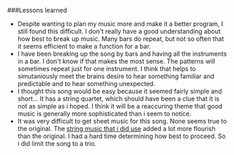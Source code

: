 ###Lessons learned

- Despite wanting to plan my music more and make it a better program, I still found this difficult. I don't really have a good understanding about how best to break up music. Many bars do repeat, but not so often that it seems efficient to make a function for a bar.
- I have been breaking up the song by bars and having all the instruments in a bar. I don't know if that makes the most sense. The patterns will sometimes repeat just for one instrument. I think that helps to simutaniously meet the brains desire to hear something familiar and predictable and to hear something unexpected.
- I thought this song would be easy because it seemed fairly simple and short... It has a string quartet, which should have been a clue that it is not as simple as i hoped. I think it will be a reaccuring theme that good music is generally more sophisticated than i seem to notice.
- It was very difficult to get sheet music for this song. None seems true to the original. The [string music that i did use](https://www.youtube.com/watch?v=oGGIz1BuMcA&t) added a lot more flourish than the original. I had a hard time determining how best to proceed. So i did limit the song to a trio.
